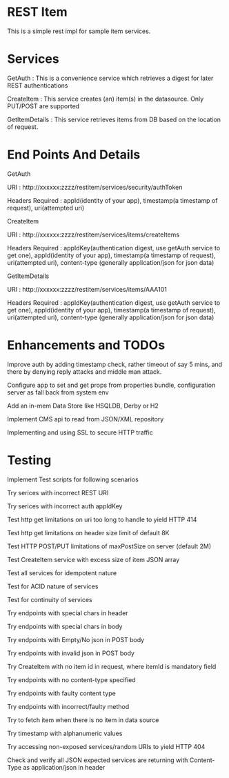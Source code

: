REST Item
========

This is a simple rest impl for sample item services.

Services
========

GetAuth : This is a convenience service which retrieves a digest for later REST authentications

CreateItem : This service creates (an) item(s) in the datasource. Only PUT/POST are supported

GetItemDetails : This service retrieves items from DB based on the location of request. 

End Points And Details
======================

GetAuth

URI : http://xxxxxx:zzzz/restitem/services/security/authToken

Headers Required : appId(identity of your app), timestamp(a timestamp of request), uri(attempted uri)

CreateItem

URI : http://xxxxxx:zzzz/restitem/services/items/createItems

Headers Required : appIdKey(authentication digest, use getAuth service to get one), appId(identity of your app), timestamp(a timestamp of request), uri(attempted uri), content-type (generally application/json for json data)

GetItemDetails

URI : http://xxxxxx:zzzz/restitem/services/items/AAA101

Headers Required : appIdKey(authentication digest, use getAuth service to get one), appId(identity of your app), timestamp(a timestamp of request), uri(attempted uri), content-type (generally application/json for json data)

Enhancements and TODOs
======================
Improve auth by adding timestamp check, rather timeout of say 5 mins, and there by denying reply attacks and middle man attack.

Configure app to set and get props from properties bundle, configuration server as fall back from system env

Add an in-mem Data Store like HSQLDB, Derby or H2

Implement CMS api to read from JSON/XML repository

Implementing and using SSL to secure HTTP traffic

Testing
=======

Implement Test scripts for following scenarios

Try serices with incorrect REST URI

Try serices with incorrect auth appIdKey

Test http get limitations on uri too long to handle to yield HTTP 414

Test http get limitations on header size limit of default 8K

Test HTTP POST/PUT limitations of maxPostSize on server (default 2M)

Test CreateItem service with excess size of item JSON array

Test all services for idempotent nature

Test for ACID nature of services

Test for continuity of services

Try endpoints with special chars in header

Try endpoints with special chars in body

Try endpoints with Empty/No json in POST body

Try endpoints with invalid json in POST body

Try CreateItem with no item id in request, where itemId is mandatory field

Try endpoints with no content-type specified

Try endpoints with faulty content type

Try endpoints with incorrect/faulty method

Try to fetch item when there is no item in data source

Try timestamp with alphanumeric values

Try accessing non-exposed services/random URIs to yield HTTP 404

Check and verify all JSON expected services are returning with Content-Type as application/json in header